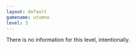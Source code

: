 ```yaml
---
layout: default
gamename: utumno
level: 3
---
```

There is no information for this level, intentionally.
